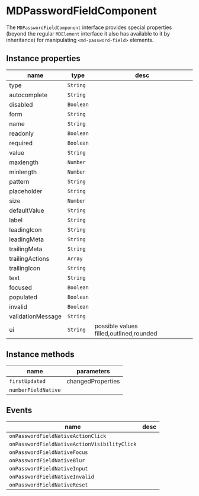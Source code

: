 # MDPasswordFieldComponent
The `MDPasswordFieldComponent` interface provides special properties (beyond the regular `MDElement` interface it also has available to it by inheritance) for manipulating `<md-password-field>` elements.

## Instance properties

name|type|desc
---|---|---
type|`String`|
autocomplete|`String`|
disabled|`Boolean`|
form|`String`|
name|`String`|
readonly|`Boolean`|
required|`Boolean`|
value|`String`|
maxlength|`Number`|
minlength|`Number`|
pattern|`String`|
placeholder|`String`|
size|`Number`|
defaultValue|`String`|
label|`String`|
leadingIcon|`String`|
leadingMeta|`String`|
trailingMeta|`String`|
trailingActions|`Array`|
trailingIcon|`String`|
text|`String`|
focused|`Boolean`|
populated|`Boolean`|
invalid|`Boolean`|
validationMessage|`String`|
ui|`String`|possible values filled,outlined,rounded

## Instance methods

name|parameters
---|---
`firstUpdated`|changedProperties
`numberFieldNative`|

## Events

name|desc
---|---
`onPasswordFieldNativeActionClick`|
`onPasswordFieldNativeActionVisibilityClick`|
`onPasswordFieldNativeFocus`|
`onPasswordFieldNativeBlur`|
`onPasswordFieldNativeInput`|
`onPasswordFieldNativeInvalid`|
`onPasswordFieldNativeReset`|
